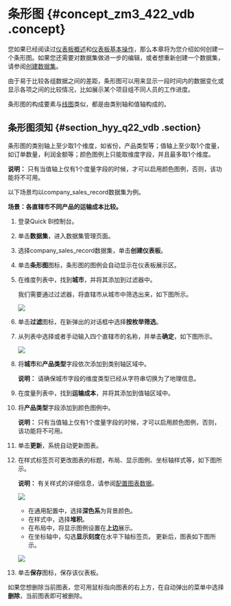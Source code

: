 # 条形图 {#concept_zm3_422_vdb .concept}

您如果已经阅读过[仪表板概述](cn.zh-CN/快速入门/报表制作/仪表板概述.md#)和[仪表板基本操作](cn.zh-CN/快速入门/报表制作/仪表板基本操作/仪表板基本操作.md#)，那么本章将为您介绍如何创建一个条形图。如果您还需要对数据集做进一步的编辑，或者想重新创建一个数据集，请参阅[创建数据集](cn.zh-CN/快速入门/数据建模/管理数据集/创建数据集.md#)。

由于易于比较各组数据之间的差距，条形图可以用来显示一段时间内的数据变化或显示各项之间的比较情况，比如展示某个项目组不同人员的工作进度。

条形图的构成要素与[线图](cn.zh-CN/快速入门/报表制作/仪表板图表制作/线图.md#)类似，都是由类别轴和值轴构成的。

## 条形图须知 {#section_hyy_q22_vdb .section}

条形图的类别轴上至少取1个维度，如省份，产品类型等；值轴上至少取1个度量，如订单数量，利润金额等；颜色图例上只能取维度字段，并且最多取1个维度。

**说明：** 只有当值轴上仅有1个度量字段的时候，才可以启用颜色图例，否则，该功能将不可用。

以下场景均以company\_sales\_record数据集为例。

**场景：各直辖市不同产品的运输成本比较。**

1.  登录Quick BI控制台。
2.  单击**数据集**，进入数据集管理页面。
3.  选择company\_sales\_record数据集，单击**创建仪表板**。
4.  单击**条形图**图标，条形图的图例会自动显示在仪表板展示区。
5.  在维度列表中，找到**城市**，并将其添加到过滤器中。

    我们需要通过过滤器，将直辖市从城市中筛选出来，如下图所示。

    ![](http://static-aliyun-doc.oss-cn-hangzhou.aliyuncs.com/assets/img/9127/15363188021691_zh-CN.png)

6.  单击**过滤**图标，在新弹出的对话框中选择**按枚举筛选**。
7.  从列表中选择或者手动输入四个直辖市的名称，并单击**确定**，如下图所示。

    ![](http://static-aliyun-doc.oss-cn-hangzhou.aliyuncs.com/assets/img/9127/153631880211402_zh-CN.png)

8.  将**城市**和**产品类型**字段依次添加到类别轴区域中。

    **说明：** 请确保城市字段的维度类型已经从字符串切换为了地理信息。

9.  在度量列表中，找到**运输成本**，并将其添加到值轴区域中。
10. 将**产品类型**字段添加到颜色图例中。

    **说明：** 只有当值轴上仅有1个度量字段的时候，才可以启用颜色图例，否则，该功能将不可用。

11. 单击**更新**，系统自动更新图表。
12. 在样式标签页可更改图表的标题，布局、显示图例、坐标轴样式等，如下图所示。

    **说明：** 有关样式的详细信息，请参阅[配置图表数据](cn.zh-CN/快速入门/报表制作/仪表板基本操作/配置图表数据.md#)。

    ![](http://static-aliyun-doc.oss-cn-hangzhou.aliyuncs.com/assets/img/9127/15363188021693_zh-CN.png)

    -   在通用配置中，选择**深色系**为背景颜色。
    -   在样式中，选择**堆积**。
    -   在布局中，将显示图例设置在**上边**展示。
    -   在坐标轴中，勾选**显示刻度**在水平下轴标签页。
    更新后，图表如下图所示。

    ![](http://static-aliyun-doc.oss-cn-hangzhou.aliyuncs.com/assets/img/9127/15363188021695_zh-CN.png)

13. 单击**保存**图标，保存该仪表板。

如果您想删除当前图表，您可用鼠标指向图表的右上方，在自动弹出的菜单中选择**删除**，当前图表即可被删除。

